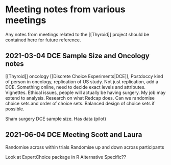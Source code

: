 # Meeting notes from various meetings

Any notes from meetings related to the [[Thyroid]] project should be contained here for future reference.

## 2021-03-04 DCE Sample Size and Oncology notes

[[Thyroid]] oncology [[Discrete Choice Experiments|DCE]], Postdoccy kind of person in oncology, replication of US study. Not just replication, add a DCE. Something online, need to decide exact levels and attributes. Vignettes. Ethical issues, people will actually be having surgery. My job may extend to analysis. Research on what Redcap does. Can we randomise choice sets and order of choice sets. Balanced design of choice sets if possible.

Sham surgery DCE sample size. Has data (pilot)

## 2021-06-04 DCE Meeting Scott and Laura

Randomise across within trials Randomise up and down across participants

Look at ExpertChoice package in R Alternative Specific??

